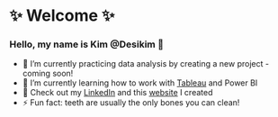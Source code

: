 <h1> ✨ Welcome ✨
 </h1>
<h3> Hello, my name is Kim @Desikim 👋 
</h3> 

- 🔭 I’m currently practicing data analysis by creating a new project - coming soon!
- 🌱 I’m currently learning how to work with [Tableau](https://public.tableau.com/app/profile/kim.desi) and Power BI
- 💬 Check out my [LinkedIn](https://www.linkedin.com/in/kim-buchner/) and this [website](https://creacolor.de/) I created
- ⚡ Fun fact: teeth are usually the only bones you can clean!

